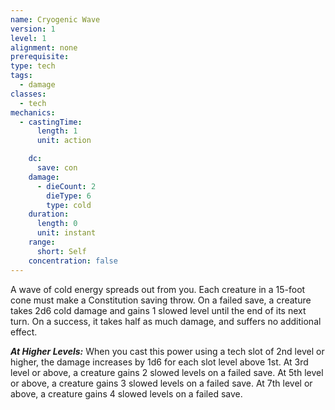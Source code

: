 ```yaml
---
name: Cryogenic Wave
version: 1
level: 1
alignment: none
prerequisite: 
type: tech
tags:
  - damage
classes:
  - tech
mechanics:
  - castingTime:
      length: 1
      unit: action

    dc:
      save: con
    damage:
      - dieCount: 2
        dieType: 6
        type: cold
    duration:
      length: 0
      unit: instant
    range:
      short: Self
    concentration: false
---
```

A wave of cold energy spreads out from you. Each creature in a 15-foot cone must make a Constitution saving throw. On a failed save, a creature takes 2d6 cold damage and gains 1 slowed level until the end of its next turn. On a success, it takes half as much damage, and suffers no additional effect.

***__At Higher Levels__:*** When you cast this power using a tech slot of 2nd level or higher, the damage increases by 1d6 for each slot level above 1st. At 3rd level or above, a creature gains 2 slowed levels on a failed save. At 5th level or above, a creature gains 3 slowed levels on a failed save. At 7th level or above, a creature gains 4 slowed levels on a failed save.
    